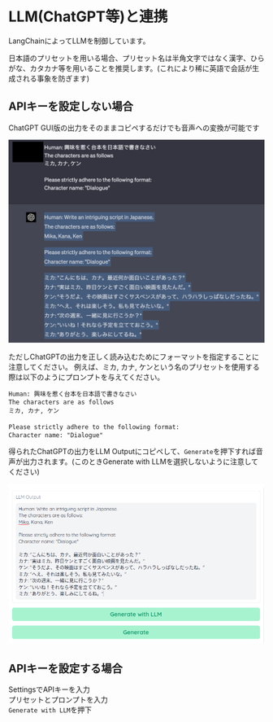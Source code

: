 # LLM(ChatGPT等)と連携
LangChainによってLLMを制御しています。

日本語のプリセットを用いる場合、プリセット名は半角文字ではなく漢字、ひらがな、カタカナ等を用いることを推奨します。(これにより稀に英語で会話が生成される事象を防ぎます)

## APIキーを設定しない場合

ChatGPT GUI版の出力をそのままコピペするだけでも音声への変換が可能です

![](../images/chatgpt_gui.png)

ただしChatGPTの出力を正しく読み込むためにフォーマットを指定することに注意してください。
例えば、ミカ, カナ, ケンという名のプリセットを使用する際は以下のようにプロンプトを与えてください。

```
Human: 興味を惹く台本を日本語で書きなさい
The characters are as follows
ミカ, カナ, ケン

Please strictly adhere to the following format:
Character name: "Dialogue"
```

得られたChatGPTの出力をLLM Outputにコピペして、`Generate`を押下すれば音声が出力されます。(このときGenerate with LLMを選択しないように注意してください)

![](../images/llm_without_api.png)


## APIキーを設定する場合
SettingsでAPIキーを入力  
プリセットとプロンプトを入力  
`Generate with LLM`を押下
